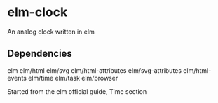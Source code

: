 # elm-clock
An analog clock written in elm

## Dependencies

elm
elm/html
elm/svg
elm/html-attributes
elm/svg-attributes
elm/html-events
elm/time
elm/task
elm/browser


Started from the elm official guide, Time section 
